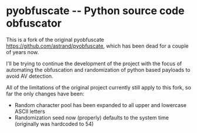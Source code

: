 pyobfuscate -- Python source code obfuscator
============================================

This is a fork of the original pyobfuscate https://github.com/astrand/pyobfuscate, which has been dead for a couple of years now. 

I'll be trying to continue the development of the project with the focus of automating the obfuscation and randomization of python based payloads to avoid AV detection.

All of the limitations of the original project currently still apply to this fork, so far the only changes have been:

- Random character pool has been expanded to all upper and lowercase ASCII letters
- Randomization seed now (properly) defaults to the system time (originally was hardcoded to 54)
